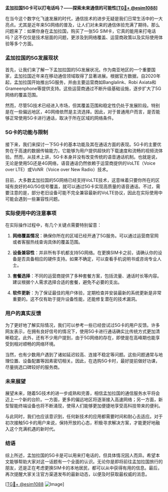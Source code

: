 **孟加拉国5G卡可以打电话吗？——探索未来通信的可能性[[TG💪+ @esim1088](https://t.me/s/esim1088)]**

在当今这个数字化飞速发展的时代，通信技术的进步无疑是我们日常生活中的一大亮点。尤其是近年来5G网络的普及，让人们对未来的通信体验充满了期待。那么问题来了：如果你身在孟加拉国，购买了一张5G SIM卡，它真的能用来打电话吗？这不仅仅是技术层面的问题，更涉及到网络覆盖、运营商政策以及实际使用体验等多个方面。

### 孟加拉国的5G发展现状

首先，让我们来了解一下孟加拉国的5G发展状况。作为南亚地区的一个重要国家，孟加拉国近年来在移动通信领域取得了显著进展。根据官方数据，自2020年起，孟加拉国开始推出5G服务，并由主要运营商如Banglalink、Robi Axiata和Grameenphone等提供支持。这些运营商通过不断升级基础设施，逐步扩大了5G网络的覆盖范围。

然而，尽管5G技术已经进入市场，但其覆盖范围和稳定性仍处于发展阶段。特别是在一些偏远地区，4G网络依然是主流选择。因此，对于普通用户而言，是否能够正常使用5G卡进行通话，取决于所在区域的网络条件。

### 5G卡的功能与限制

接下来，我们来探讨一下5G卡的基本功能及其在通话方面的表现。5G卡的主要优势在于高速的数据传输能力，它能够为用户提供超快的下载速度和流畅的视频流体验。然而，从技术上讲，5G卡本身并没有改变传统的语音通话机制。也就是说，无论是使用5G还是4G网络，语音通话仍然依赖于运营商提供的VoLTE（Voice over LTE）或VoNR（Voice over New Radio）技术。

目前，大多数孟加拉国的5G网络已经支持VoLTE技术，这意味着只要你所在的区域有良好的4G/5G信号覆盖，就可以通过5G卡实现高质量的语音通话。不过，需要注意的是，部分老旧设备可能不完全兼容最新的VoLTE协议，因此在实际使用中可能会遇到一些兼容性问题。

### 实际使用中的注意事项

在实际操作过程中，有几个关键点需要特别留意：

1. **网络覆盖情况**：确保你所在的区域已经开通了5G服务。可以通过运营商官网或者客服热线查询具体的覆盖范围。
   
2. **设备兼容性**：并非所有手机都支持5G网络。在更换SIM卡之前，请确认你的设备是否具备相应的硬件支持。如果不确定，可以查看手机说明书或咨询专业人士。

3. **套餐选择**：不同的运营商提供了多种套餐方案，包括流量、通话时长等内容。建议根据个人需求选择合适的套餐，避免不必要的支出。

4. **软件更新**：为了保证最佳的用户体验，定期检查并安装最新的系统更新是非常重要的。这不仅有助于提升设备性能，还能修复潜在的技术漏洞。

### 用户的真实反馈

为了更好地了解实际情况，我们可以参考一些已经尝试过5G卡的用户反馈。许多网友表示，在拥有良好信号的情况下，使用5G卡进行通话确实比传统方式更加清晰稳定。此外，还有不少用户提到，由于5G网络的存在，即使是在高峰期也能享受到相对顺畅的网络环境。

当然，也有少数用户遇到了诸如延迟较高、连接不稳定等问题。这些问题通常与地理位置、设备配置等因素密切相关。因此，在选购5G卡时，最好提前做好功课，尽量挑选口碑较好的服务商。

### 未来展望

展望未来，随着5G技术的进一步成熟和完善，相信孟加拉国的通信服务水平将会迈上一个新的台阶。一方面，更多的偏远地区将逐渐接入高速网络；另一方面，新型智能终端设备也将不断涌现，使得人们能够更加便捷地享受高科技带来的便利。

与此同时，我们也应该意识到，任何新技术的应用都需要时间和耐心去适应。对于初次接触5G卡的用户来说，保持开放的心态，积极寻求解决方案，才能更好地融入这个充满机遇的新时代。

### 结语

综上所述，孟加拉国的5G卡是可以用来打电话的，但具体情况因人而异。希望本文能够帮助大家对这一话题有一个全面的认识。无论你是即将前往孟加拉国旅行的朋友，还是正在考虑更换SIM卡的本地居民，都可以从中获得有用的信息。最后，再次提醒大家关注官方渠道发布的最新动态，以便及时获取最权威的消息。

[[TG💪+ @esim1088](https://t.me/s/esim1088) ![Image](https://i.postimg.cc/4NQfJmqS/Snipaste-2025-05-13-00-14-12.png)]